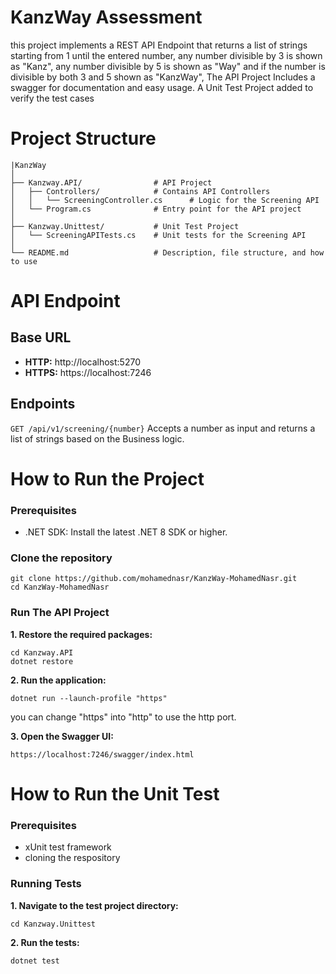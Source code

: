 # KanzWay Assessment
this project implements a REST API Endpoint that returns a list of strings starting from 1 until the entered number, any number divisible by 3 is shown as "Kanz", any number divisible by 5 is shown as "Way" and if the number is divisible by both 3 and 5 shown as "KanzWay", The API Project Includes a swagger for documentation and easy usage.
A Unit Test Project added to verify the test cases


# Project Structure

```
|KanzWay
│
├── Kanzway.API/                # API Project
│   ├── Controllers/            # Contains API Controllers
│   │   └── ScreeningController.cs      # Logic for the Screening API
│   └── Program.cs              # Entry point for the API project
│
├── Kanzway.Unittest/           # Unit Test Project
│   └── ScreeningAPITests.cs    # Unit tests for the Screening API
│
└── README.md                   # Description, file structure, and how to use
```


# API Endpoint

## Base URL
- **HTTP:** http://localhost:5270
- **HTTPS:** https://localhost:7246

## Endpoints
```GET /api/v1/screening/{number}```
Accepts a number as input and returns a list of strings based on the Business logic.


# How to Run the Project

### Prerequisites
- .NET SDK: Install the latest .NET 8 SDK or higher.

### Clone the repository
``` terminal
git clone https://github.com/mohamednasr/KanzWay-MohamedNasr.git
cd KanzWay-MohamedNasr
```

### Run The API Project

**1. Restore the required packages:**
``` terminal
cd Kanzway.API
dotnet restore
```

**2. Run the application:**
``` terminal
dotnet run --launch-profile "https"
```
you can change "https" into "http" to use the http port.

**3. Open the Swagger UI:**
```terminal
https://localhost:7246/swagger/index.html
```

# How to Run the Unit Test
### Prerequisites
- xUnit test framework
- cloning the respository

### Running Tests
**1. Navigate to the test project directory:**
```terminal
cd Kanzway.Unittest
```

**2. Run the tests:**
``` terminal
dotnet test
```

